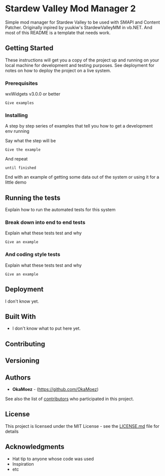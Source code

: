 # Stardew Valley Mod Manager 2

Simple mod manager for Stardew Valley to be used with SMAPI and Content Patcher.  Originally inpired by yuukiw's StardewValleyMM in vb.NET.  And most of this README is a template that needs work.

## Getting Started

These instructions will get you a copy of the project up and running on your local machine for development and testing purposes. See deployment for notes on how to deploy the project on a live system.

### Prerequisites

wxWidgets v3.0.0 or better

```
Give examples
```

### Installing

A step by step series of examples that tell you how to get a development env running

Say what the step will be

```
Give the example
```

And repeat

```
until finished
```

End with an example of getting some data out of the system or using it for a little demo

## Running the tests

Explain how to run the automated tests for this system

### Break down into end to end tests

Explain what these tests test and why

```
Give an example
```

### And coding style tests

Explain what these tests test and why

```
Give an example
```

## Deployment

I don't know yet.

## Built With

* I don't know what to put here yet.

## Contributing


## Versioning


## Authors

* **OkaMoez** - (https://github.com/OkaMoez)

See also the list of [contributors](https://github.com/OkaMoez/SDVMM2/contributors) who participated in this project.

## License

This project is licensed under the MIT License - see the [LICENSE.md](LICENSE.md) file for details

## Acknowledgments

* Hat tip to anyone whose code was used
* Inspiration
* etc
